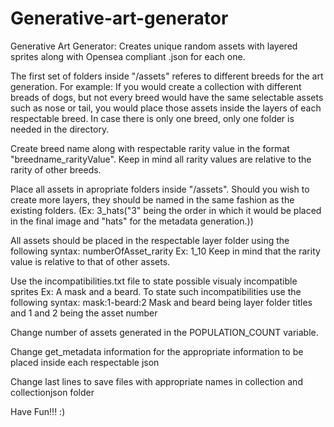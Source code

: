 # Generative-art-generator
Generative Art Generator: Creates unique random assets with layered sprites along with Opensea compliant .json for each one.

The first set of folders inside "/assets" referes to different breeds for the art generation. For example: If you would create a collection with different breads of dogs, but not every breed would have the same selectable assets such as nose or tail, you would place those assets inside the layers of each respectable breed. In case there is only one breed, only one folder is needed in the directory.

Create breed name along with respectable rarity value in the format "breedname_rarityValue". Keep in mind all rarity values are relative to the rarity of other breeds.

Place all assets in apropriate folders inside "/assets". Should you wish to create more layers, they should be named in the same fashion as the existing folders. (Ex: 3_hats("3" being the order in which it would be placed in the final image and "hats" for the metadata generation.))

All assets should be placed in the respectable layer folder using the following syntax: numberOfAsset_rarity Ex: 1_10
Keep in mind that the rarity value is relative to that of other assets.

Use the incompatibilities.txt file to state possible visualy incompatible sprites Ex: A mask and a beard.
To state such incompatibilities use the following syntax: mask:1-beard:2
Mask and beard being layer folder titles and 1 and 2 being the asset number

Change number of assets generated in the POPULATION_COUNT variable.

Change get_metadata information for the appropriate information to be placed inside each respectable json

Change last lines to save files with appropriate names in collection and collectionjson folder

Have Fun!!! :)



